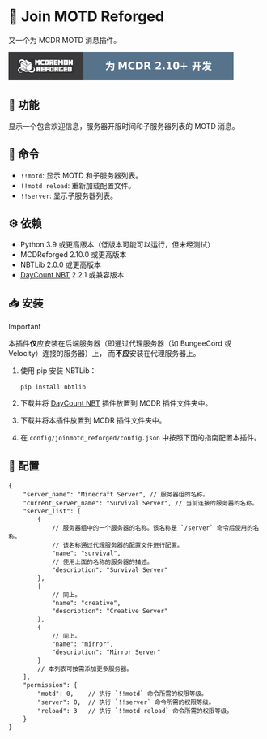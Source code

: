 # 📝 Join MOTD Reforged

又一个为 MCDR MOTD 消息插件。

![Built for MCDR 2.10+](./为%20MCDR%202.10+%20开发-57728b.svg)

## 📜 功能

显示一个包含欢迎信息，服务器开服时间和子服务器列表的 MOTD 消息。

## 📖 命令

- `!!motd`: 显示 MOTD 和子服务器列表。
- `!!motd reload`: 重新加载配置文件。
- `!!server`: 显示子服务器列表。

## ⚙️ 依赖

- Python 3.9 或更高版本（低版本可能可以运行，但未经测试）
- MCDReforged 2.10.0 或更高版本
- NBTLib 2.0.0 或更高版本
- [DayCount NBT](https://github.com/alex3236/daycount-NBT) 2.2.1 或兼容版本

## 📥 安装

> [!IMPORTANT]
> 本插件**仅**应安装在后端服务器（即通过代理服务器（如 BungeeCord 或 Velocity）连接的服务器）上，
> 而**不应**安装在代理服务器上。

1. 使用 pip 安装 NBTLib：

    ```shell
    pip install nbtlib
    ```

2. 下载并将 [DayCount NBT](https://github.com/alex3236/daycount-NBT) 插件放置到 MCDR 插件文件夹中。
3. 下载并将本插件放置到 MCDR 插件文件夹中。
4. 在 `config/joinmotd_reforged/config.json` 中按照下面的指南配置本插件。

## 📖 配置

```json5
{
    "server_name": "Minecraft Server", // 服务器组的名称。
    "current_server_name": "Survival Server", // 当前连接的服务器的名称。
    "server_list": [
        {
            // 服务器组中的一个服务器的名称。该名称是 `/server` 命令后使用的名称。
            // 该名称通过代理服务器的配置文件进行配置。
            "name": "survival",
            // 使用上面的名称的服务器的描述。
            "description": "Survival Server"
        },
        {
            // 同上。
            "name": "creative",
            "description": "Creative Server"
        },
        {
            // 同上。
            "name": "mirror",
            "description": "Mirror Server"
        }
        // 本列表可按需添加更多服务器。
    ],
    "permission": {
        "motd": 0,    // 执行 `!!motd` 命令所需的权限等级。
        "server": 0,  // 执行 `!!server` 命令所需的权限等级。
        "reload": 3   // 执行 `!!motd reload` 命令所需的权限等级。
    }
}
```
